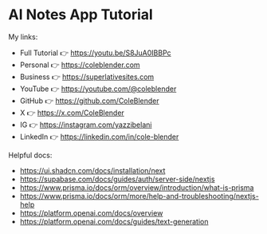 # AI Notes App Tutorial

My links:

- Full Tutorial 👉 https://youtu.be/S8JuA0IBBPc
- Personal 👉 https://coleblender.com
- Business 👉 https://superlativesites.com
- YouTube 👉 https://youtube.com/@coleblender
- GitHub 👉 https://github.com/ColeBlender
- X 👉 https://x.com/ColeBlender
- IG 👉 https://instagram.com/yazzibelani
- LinkedIn 👉 https://linkedin.com/in/cole-blender

Helpful docs:

- https://ui.shadcn.com/docs/installation/next
- https://supabase.com/docs/guides/auth/server-side/nextjs
- https://www.prisma.io/docs/orm/overview/introduction/what-is-prisma
- https://www.prisma.io/docs/orm/more/help-and-troubleshooting/nextjs-help
- https://platform.openai.com/docs/overview
- https://platform.openai.com/docs/guides/text-generation
